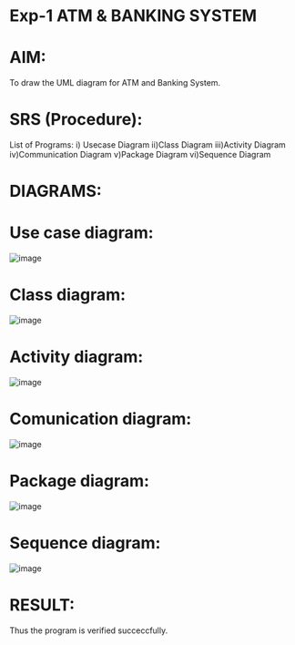 # Exp-1 ATM & BANKING SYSTEM

# AIM:
To draw the UML diagram for ATM and Banking System.
# SRS (Procedure):
List of Programs:
i) Usecase Diagram
ii)Class Diagram
iii)Activity Diagram
iv)Communication Diagram
v)Package Diagram
vi)Sequence Diagram
# DIAGRAMS:
# Use case diagram:
![image](https://github.com/user-attachments/assets/76bc4324-151e-4186-8eed-f29912237572)
# Class diagram:
![image](https://github.com/user-attachments/assets/454b897a-6017-4615-aa36-1730c2a83829)
# Activity diagram:
![image](https://github.com/user-attachments/assets/d605c10a-be21-4765-9616-b5fdc7c1a8dc)
# Comunication diagram:
![image](https://github.com/user-attachments/assets/b1a6a7a9-7191-4594-ab73-0af9b60ad8ed)
# Package diagram:
![image](https://github.com/user-attachments/assets/4a65460a-0c0a-46c6-b4c2-0cab277c0cc5)
# Sequence diagram:
![image](https://github.com/user-attachments/assets/1746e992-d738-4f63-976a-57c88d88037e)
# RESULT:
Thus the program is verified succeccfully.
